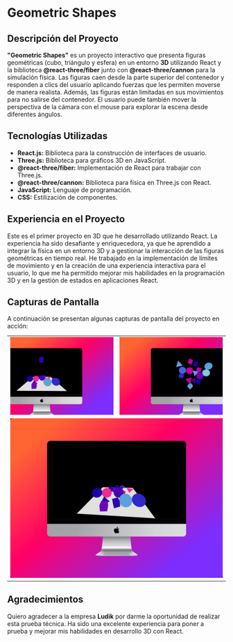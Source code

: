 # Geometric Shapes

## Descripción del Proyecto

**"Geometric Shapes"** es un proyecto interactivo que presenta figuras geométricas (cubo, triángulo y esfera) en un entorno **3D** utilizando React y la biblioteca **@react-three/fiber** junto con **@react-three/cannon** para la simulación física. Las figuras caen desde la parte superior del contenedor y responden a clics del usuario aplicando fuerzas que les permiten moverse de manera realista. Además, las figuras están limitadas en sus movimientos para no salirse del contenedor. El usuario puede también mover la perspectiva de la cámara con el mouse para explorar la escena desde diferentes ángulos.

## Tecnologías Utilizadas

- **React.js:** Biblioteca para la construcción de interfaces de usuario.
- **Three.js:** Biblioteca para gráficos 3D en JavaScript.
- **@react-three/fiber:** Implementación de React para trabajar con Three.js.
- **@react-three/cannon:** Biblioteca para física en Three.js con React.
- **JavaScript:** Lenguaje de programación.
- **CSS:** Estilización de componentes.

## Experiencia en el Proyecto

Este es el primer proyecto en 3D que he desarrollado utilizando React. La experiencia ha sido desafiante y enriquecedora, ya que he aprendido a integrar la física en un entorno 3D y a gestionar la interacción de las figuras geométricas en tiempo real. He trabajado en la implementación de límites de movimiento y en la creación de una experiencia interactiva para el usuario, lo que me ha permitido mejorar mis habilidades en la programación 3D y en la gestión de estados en aplicaciones React.

## Capturas de Pantalla

A continuación se presentan algunas capturas de pantalla del proyecto en acción:

<center>
    <table>
        <tr>
            <td><img src="screen/screen1.png" alt="Captura 1" width="full" /></td>
            <td><img src="screen/screen2.png" alt="Captura 2" width="full" /></td>
        </tr>
        <tr>
            <td colspan="2"><img src="screen/screen3.png" alt="Captura 3" width="full" /></td>
        </tr>
    </table>
</center>

## Agradecimientos

Quiero agradecer a la empresa **Ludik** por darme la oportunidad de realizar esta prueba técnica. Ha sido una excelente experiencia para poner a prueba y mejorar mis habilidades en desarrollo 3D con React.
